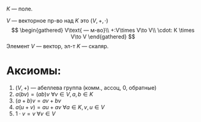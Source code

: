$K$ — поле.

$V$ — векторное пр-во над $K$ это $(V, +, \cdot)$
$$
\begin{gathered}
V\text{ — м-во}\\
+:V\times V\to V\\
\cdot: К \times V\to V
\end{gathered}
$$
Элемент $V$ — вектор, эл-т $K$ — скаляр.
# Аксиомы:
1. $(V, +)$ — абеллева группа (комм., ассоц, $0$, обратные)
2. $a(bv)=(ab)v\ \forall v \in V, a,b \in K$
3. $(a+b)v=av+bv$
4. $a(u+v)=au+av\ \forall a \in K, v,u \in V$
5. $1 \cdot v = v\ \forall v \in V$
